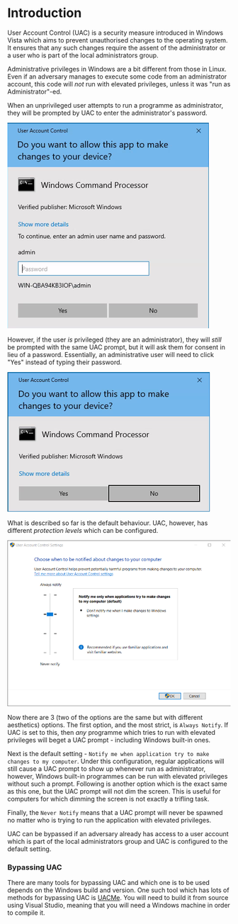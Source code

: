 # Introduction
User Account Control (UAC) is a security measure introduced in Windows Vista which aims to prevent unauthorised changes to the operating system. It ensures that any such changes require the assent of the administrator or a user who is part of the local administrators group. 

Administrative privileges in Windows are a bit different from those in Linux. Even if an adversary manages to execute some code from an administrator account, this code will *not* run with elevated privileges, unless it was "run as Administrator"-ed.

When an unprivileged user attempts to run a programme as administrator, they will be prompted by UAC to enter the administrator's password. 

![](Resources/Images/Bypassing%20UAC/UAC%20Credentials%20Prompt.png)

However, if the user *is* privileged (they are an administrator), they will *still* be prompted with the same UAC prompt, but it will ask them for consent in lieu of a password. Essentially, an administrative user will need to click "Yes" instead of typing their password. 

![](Resources/Images/Bypassing%20UAC/UAC%20Consent%20Prompt.png)

What is described so far is the default behaviour. UAC, however, has different *protection levels* which can be configured.

![](Resources/Images/Bypassing%20UAC/UAC%20Protection%20Levels.png)

Now there are 3 (two of the options are the same but with different aesthetics) options. The first option, and the most strict, is `Always Notify`. If UAC is set to this, then *any* programme which tries to run with elevated privileges will beget a UAC prompt - including Windows built-in ones. 

Next is the default setting - `Notify me when application try to make changes to my computer`. Under this configuration, regular applications will still cause a UAC prompt to show up whenever run as administrator, however, Windows built-in programmes can be run with elevated privileges without such a prompt. Following is another option which is the exact same as this one, but the UAC prompt will not dim the screen. This is useful for computers for which dimming the screen is not exactly a trifling task.

Finally, the `Never Notify` means that a UAC prompt will never be spawned no matter who is trying to run the application with elevated privileges.

UAC can be bypassed if an adversary already has access to a user account which is part of the local administrators group and UAC is configured to the default setting. 

### Bypassing UAC
There are many tools for bypassing UAC and which one is to be used depends on the Windows build and version. One such tool which has lots of methods for bypassing UAC is [UACMe](https://github.com/hfiref0x/UACME). You will need to build it from source using Visual Studio, meaning that you will need a Windows machine in order to compile it.

